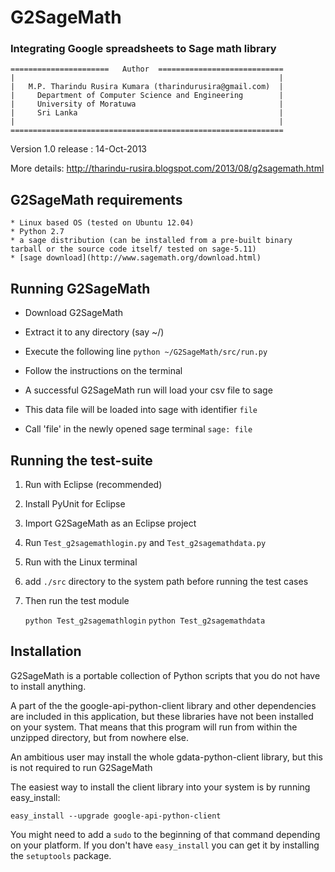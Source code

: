 G2SageMath
==========

### Integrating Google spreadsheets to Sage math library

	======================   Author  ============================
	|															|
	|	M.P. Tharindu Rusira Kumara (tharindurusira@gmail.com) 	|
	|	  Department of Computer Science and Engineering        | 
	|	  University of Moratuwa                                | 
	|	  Sri Lanka                                             | 
	|															|
	=============================================================
 
 
 Version 1.0 release : 14-Oct-2013
 
 More details: 
 http://tharindu-rusira.blogspot.com/2013/08/g2sagemath.html
 
## G2SageMath requirements

	* Linux based OS (tested on Ubuntu 12.04)
	* Python 2.7 
	* a sage distribution (can be installed from a pre-built binary tarball or the source code itself/ tested on sage-5.11) 
	* [sage download](http://www.sagemath.org/download.html)


## Running G2SageMath

* Download G2SageMath
* Extract it to any directory (say ~/)
* Execute the following line
	`python ~/G2SageMath/src/run.py`
	
* Follow the instructions on the terminal
* A successful G2SageMath run will load your csv file to sage
* This data file will be loaded into sage with identifier `file`
* Call 'file' in the newly opened sage terminal 
	`sage: file`

  
## Running the test-suite


1. Run with Eclipse (recommended)
  1. Install PyUnit for Eclipse
  2. Import G2SageMath as an Eclipse project
  3. Run `Test_g2sagemathlogin.py` and `Test_g2sagemathdata.py`
	

2. Run with the Linux terminal
  1. add `./src` directory to the system path before running the test cases
	
  2. Then run the test module
		
		`python Test_g2sagemathlogin`
		`python Test_g2sagemathdata`


## Installation


G2SageMath is a portable collection of Python scripts that you do not have to install anything.

A part of the the google-api-python-client library and other dependencies are included in this application, but these libraries have not been installed on your system. That means that this program will run from within the unzipped directory, but from nowhere else.  

An ambitious user may install the whole gdata-python-client library, but this is not required to run G2SageMath 

The easiest way to install the client library into your system is by running easy_install:

  `easy_install --upgrade google-api-python-client`

You might need to add a `sudo` to the beginning of that command depending on your platform.
If you don't have `easy_install` you can get it by installing the `setuptools` package.

 


